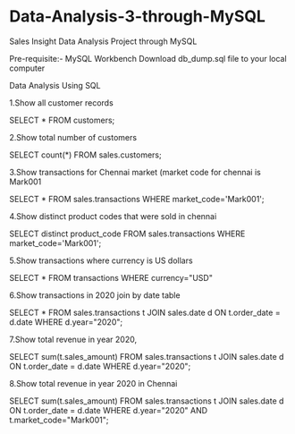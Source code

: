 # Data-Analysis-3-through-MySQL
Sales Insight Data Analysis Project through MySQL

Pre-requisite:- MySQL Workbench
Download db_dump.sql file to your local computer

Data Analysis Using SQL

1.Show all customer records

SELECT * 
FROM customers;

2.Show total number of customers

SELECT count(*) 
FROM sales.customers;

3.Show transactions for Chennai market (market code for chennai is Mark001

SELECT * 
FROM sales.transactions 
WHERE market_code='Mark001';

4.Show distinct product codes that were sold in chennai

SELECT distinct product_code 
FROM sales.transactions 
WHERE market_code='Mark001';

5.Show transactions where currency is US dollars

SELECT * 
FROM transactions 
WHERE currency="USD"

6.Show transactions in 2020 join by date table

SELECT *
FROM sales.transactions t
JOIN sales.date d
ON t.order_date = d.date
WHERE d.year="2020";

7.Show total revenue in year 2020,

SELECT sum(t.sales_amount)
FROM sales.transactions t
JOIN sales.date d
ON t.order_date = d.date
WHERE d.year="2020";

8.Show total revenue in year 2020 in Chennai

SELECT sum(t.sales_amount)
FROM sales.transactions t
JOIN sales.date d
ON t.order_date = d.date
WHERE d.year="2020" AND t.market_code="Mark001";





